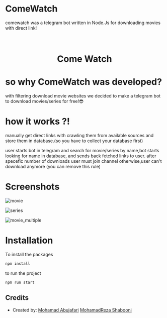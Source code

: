 # ComeWatch
comewatch was a telegram bot written in Node.Js for downloading movies with direct link!

<h1 align="center">
  <br>
  Come Watch 
  <br>
</h1>

# so why ComeWatch was developed?
with filtering download movie websites we decided to make a telegram bot to download movies/series for free!😎

# how it works ?!
manually get direct links with crawling them from available sources and store them in database.(so you have to collect your database first)

user starts bot in telegram and search for movie/series by name,bot starts looking for name in database, and sends back fetched links to user.
after specefic number of downloads user must join channel otherwise,user can't download anymore (you can remove this rule) 

# Screenshots
![movie](https://user-images.githubusercontent.com/61030263/130231295-592ade99-88db-4e57-9928-10efc64216b2.jpg)

![series](https://user-images.githubusercontent.com/61030263/130231341-d6a4cc4f-0ef1-45fc-a60c-ba5388d7c1d2.jpg)

![movie_multiple](https://user-images.githubusercontent.com/61030263/130231234-20b3b73a-82d2-420c-9bd0-b5864ffb4fba.jpg)


# Installation

To install the packages

```bash
npm install
```

to run the project

```
npm run start
```
## Credits
- Created by: 
 [Mohamad Abujafari](https://github.com/abujafari) 
 [MohamadReza Shabooni](https://github.com/mohamadrezza)
